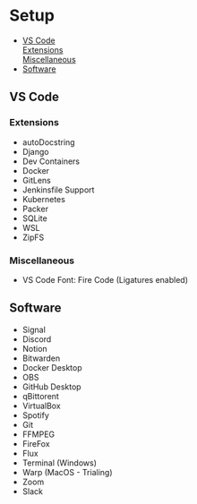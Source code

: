 # Setup
- [VS Code](https://github.com/Cornelij/Setup/blob/main/README.md#vs-code) <br>
    [Extensions](https://github.com/Cornelij/Setup/blob/main/README.md#vs-code) <br>
    [Miscellaneous](Miscellaneous) <br>
- [Software](https://github.com/Cornelij/Setup/blob/main/README.md#vs-code)


## VS Code

### Extensions
- autoDocstring
- Django
- Dev Containers
- Docker
- GitLens
- Jenkinsfile Support
- Kubernetes
- Packer
- SQLite
- WSL
- ZipFS

### Miscellaneous
- VS Code Font: Fire Code (Ligatures enabled)

## Software
- Signal
- Discord
- Notion
- Bitwarden
- Docker Desktop
- OBS
- GitHub Desktop
- qBittorent
- VirtualBox
- Spotify
- Git
- FFMPEG
- FireFox
- Flux
- Terminal (Windows)
- Warp (MacOS - Trialing)
- Zoom
- Slack
